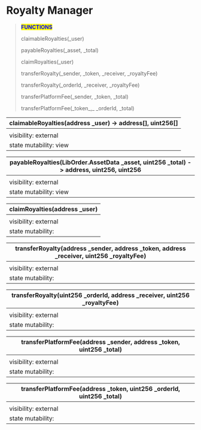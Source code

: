 # Royalty Manager

> <mark style="color:blue;">**FUNCTIONS**</mark>
>
> claimableRoyalties(\_user)
>
> payableRoyalties(\_asset, \_total)
>
> claimRoyalties(\_user)
>
> transferRoyalty(\_sender, \_token, \_receiver, \_royaltyFee)
>
> transferRoyalty(\_orderId, \_receiver, \_royaltyFee)
>
> transferPlatformFee(\_sender, \_token, \_total)
>
> transferPlatformFee(\_token_,_ \_orderId, \_total)

| claimableRoyalties(address \_user) -> address\[], uint256\[] |
| ------------------------------------------------------------ |
|                                                              |
| visibility: external                                         |
| state mutability: view                                       |

| payableRoyalties(LibOrder.AssetData \_asset, uint256 \_total) -> address, uint256, uint256 |
| ------------------------------------------------------------------------------------------ |
|                                                                                            |
| visibility: external                                                                       |
| state mutability: view                                                                     |

| claimRoyalties(address \_user) |
| ------------------------------ |
|                                |
| visibility: external           |
| state mutability:              |

| transferRoyalty(address \_sender, address \_token, address \_receiver, uint256 \_royaltyFee) |
| -------------------------------------------------------------------------------------------- |
|                                                                                              |
| visibility: external                                                                         |
| state mutability:                                                                            |

| transferRoyalty(uint256 \_orderId, address \_receiver, uint256 \_royaltyFee) |
| ---------------------------------------------------------------------------- |
|                                                                              |
| visibility: external                                                         |
| state mutability:                                                            |

| transferPlatformFee(address \_sender, address \_token, uint256 \_total) |
| ----------------------------------------------------------------------- |
|                                                                         |
| visibility: external                                                    |
| state mutability:                                                       |

| transferPlatformFee(address \_token, uint256 \_orderId, uint256 \_total) |
| ------------------------------------------------------------------------ |
|                                                                          |
| visibility: external                                                     |
| state mutability:                                                        |
